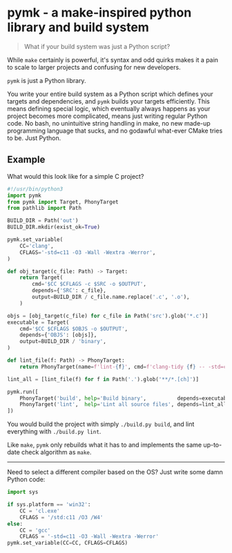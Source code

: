 # pymk - a make-inspired python library and build system
> What if your build system was just a Python script?

While `make` certainly is powerful, it's syntax and odd quirks makes it a pain to scale to larger projects and confusing for new developers.

`pymk` is just a Python library.

You write your entire build system as a Python script which defines your targets and dependencies, and `pymk` builds your targets efficiently. This means defining special logic, which eventually always happens as your project becomes more complicated, means just writing regular Python code. No bash, no unintuitive string handling in make, no new made-up programming language that sucks, and no godawful what-ever CMake tries to be. Just Python.

## Example
What would this look like for a simple C project?

```python
#!/usr/bin/python3
import pymk
from pymk import Target, PhonyTarget
from pathlib import Path

BUILD_DIR = Path('out')
BUILD_DIR.mkdir(exist_ok=True)

pymk.set_variable(
    CC='clang',
    CFLAGS='-std=c11 -O3 -Wall -Wextra -Werror',
)

def obj_target(c_file: Path) -> Target:
    return Target(
        cmd='$CC $CFLAGS -c $SRC -o $OUTPUT',
        depends={'SRC': c_file},
        output=BUILD_DIR / c_file.name.replace('.c', '.o'),
    )

objs = [obj_target(c_file) for c_file in Path('src').glob('*.c')]
executable = Target(
    cmd='$CC $CFLAGS $OBJS -o $OUTPUT',
    depends={'OBJS': [objs]},
    output=BUILD_DIR / 'binary',
)

def lint_file(f: Path) -> PhonyTarget:
    return PhonyTarget(name=f'lint-{f}', cmd=f'clang-tidy {f} -- -std=c11')

lint_all = [lint_file(f) for f in Path('.').glob('**/*.[ch]')]

pymk.run([
    PhonyTarget('build', help='Build binary',          depends=executable),
    PhonyTarget('lint',  help='Lint all source files', depends=lint_all),
])
```

You would build the project with simply `./build.py build`, and lint everything with `./build.py lint`.

Like `make`, `pymk` only rebuilds what it has to and implements the same up-to-date check algorithm as `make`.

---

Need to select a different compiler based on the OS? Just write some damn Python code:

```python
import sys

if sys.platform == 'win32':
    CC = 'cl.exe'
    CFLAGS = '/std:c11 /O3 /W4'
else:
    CC = 'gcc'
    CFLAGS = '-std=c11 -O3 -Wall -Wextra -Werror'
pymk.set_variable(CC=CC, CFLAGS=CFLAGS)
```
